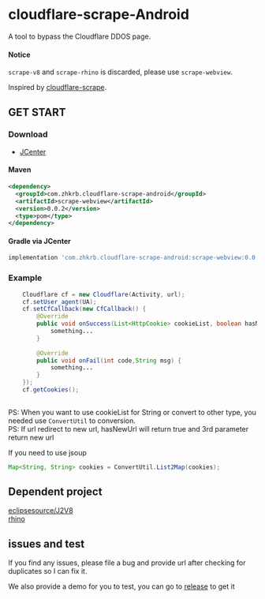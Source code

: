 # cloudflare-scrape-Android  
A tool to bypass the Cloudflare DDOS page.  

#### Notice
`scrape-v8` and `scrape-rhino` is discarded, please use `scrape-webview`.

Inspired by [cloudflare-scrape](https://github.com/Anorov/cloudflare-scrape).  
## GET START  
### Download

- [JCenter][1]

[1]: https://bintray.com/zhkrb/cloudflare-scrape-android/scrape-v8/

#### Maven

```xml
<dependency>
  <groupId>com.zhkrb.cloudflare-scrape-android</groupId>
  <artifactId>scrape-webview</artifactId>
  <version>0.0.2</version>
  <type>pom</type>
</dependency>
```

#### Gradle via JCenter

``` groovy
implementation 'com.zhkrb.cloudflare-scrape-android:scrape-webview:0.0.2'
```

### Example  
```java
    Cloudflare cf = new Cloudflare(Activity, url);
    cf.setUser_agent(UA);
    cf.setCfCallback(new CfCallback() {
        @Override
        public void onSuccess(List<HttpCookie> cookieList, boolean hasNewUrl, String newUrl) {
            something...
        }
          
        @Override
        public void onFail(int code,String msg) {
            something...
        }
    });
    cf.getCookies();
 
```  
PS: When you want to use cookieList for String or convert to other type, you needed use `ConvertUtil` to conversion.  
PS: If url redirect to new url, hasNewUrl will return true and 3rd parameter return new url
   
If you need to use jsoup  
```java
Map<String, String> cookies = ConvertUtil.List2Map(cookies);
```  
## Dependent project  
[eclipsesource/J2V8](https://github.com/eclipsesource/J2V8)  
[rhino](https://github.com/mozilla/rhino)

## issues and test
If you find any issues, please file a bug and provide url after checking for duplicates so I can fix it. 

We also provide a demo for you to test, you can go to [release](https://github.com/zhkrb/cloudflare-scrape-Android/releases) to get it

